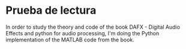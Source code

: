 Prueba de lectura
========================================================== 

In order to study the theory and code of the book DAFX - Digital Audio Effects and python for audio processing,
I'm doing the Python implementation of the MATLAB code from the book.
